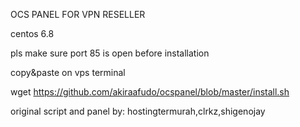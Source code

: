 OCS PANEL FOR VPN RESELLER

centos 6.8

pls make sure port 85 is open before installation

copy&paste on vps terminal

wget https://github.com/akiraafudo/ocspanel/blob/master/install.sh


original script and panel by: hostingtermurah,clrkz,shigenojay
